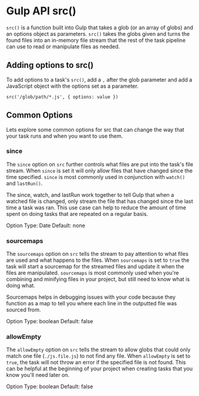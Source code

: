 # Gulp API src()
`src()` is a function built into Gulp that takes a glob (or an array of globs) and an options object as parameters. `src()` takes the globs given and turns the found files into an in-memory file stream that the rest of the task pipeline can use to read or manipulate files as needed.

## Adding options to src()
To add options to a task's `src()`, add a `,` after the glob parameter and add a JavaScript object with the options set as a parameter.

`src('/glob/path/*.js', { options: value })`

## Common Options
Lets explore some common options for src that can change the way that your task runs and when you want to use them.

### since
The `since` option on `src` further controls what files are put into the task's file stream. When `since` is set it will only allow files that have changed since the time specified. `since` is most commonly used in conjunction with `watch()` and `lastRun()`. 

The since, watch, and lastRun work together to tell Gulp that when a watched file is changed, only stream the file that has changed since the last time a task was ran. This use case can help to reduce the amount of time spent on doing tasks that are repeated on a regular basis.

Option Type: Date
Default: none

### sourcemaps
The `sourcemaps` option on `src` tells the stream to pay attention to what files are used and what happens to the files. When `sourcemaps` is set to `true` the task will start a sourcemap for the streamed files and update it when the files are manipulated. `sourcemaps` is most commonly used when you're combining and minifying files in your project, but still need to know what is doing what.

Sourcemaps helps in debugging issues with your code because they function as a map to tell you where each line in the outputted file was sourced from. 

Option Type: boolean
Default: false

### allowEmpty
The `allowEmpty` option on `src` tells the stream to allow globs that could only match one file (`./js.file.js`) to not find any file. When `allowEmpty` is set to `true`, the task will not throw an error if the specified file is not found. This can be helpful at the beginning of your project when creating tasks that you know you'll need later on. 

Option Type: boolean
Default: false